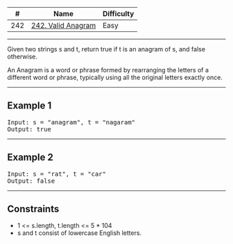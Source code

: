 | #   | Name                                                                           | Difficulty |
| --- | ------------------------------------------------------------------------------ | ---------- |
| 242 | [242. Valid Anagram](https://leetcode.com/problems/valid-anagram/description/) | Easy       |

---

Given two strings s and t, return true if t is an anagram of s, and false otherwise.

An Anagram is a word or phrase formed by rearranging the letters of a different word or phrase, typically using all the original letters exactly once.

---

## Example 1

<pre>
Input: s = "anagram", t = "nagaram"
Output: true
</pre>

---

## Example 2

<pre>
Input: s = "rat", t = "car"
Output: false
</pre>

---

## Constraints
- 1 <= s.length, t.length <= 5 * 104
- s and t consist of lowercase English letters.